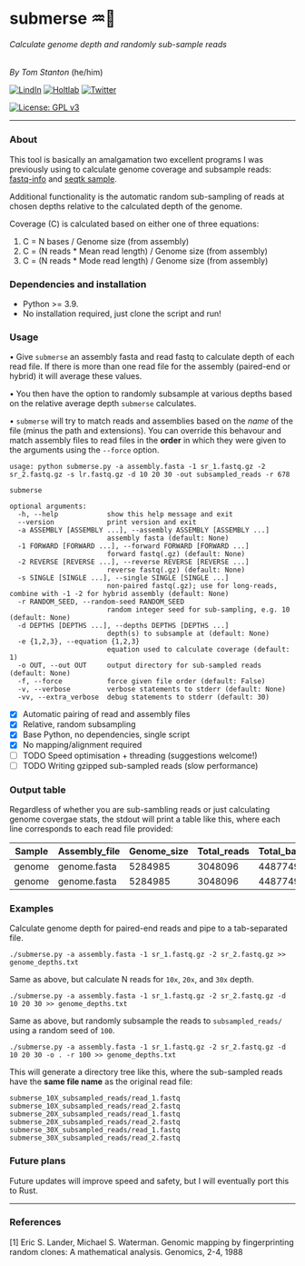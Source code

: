 # submerse :aquarius::dna:
###### Calculate genome depth and randomly sub-sample reads


_By Tom Stanton_ (he/him)


[![LindIn](https://img.shields.io/badge/LinkedIn-0077B5?style=for-the-badge&logo=linkedin&logoColor=white)](https://uk.linkedin.com/in/tom-stanton-676556100)
[![Holtlab](https://img.shields.io/badge/-Holt%20Lab-black?style=for-the-badge&logo=square&logoColor=white)](https://holtlab.net)
[![Twitter](https://img.shields.io/badge/Twitter-1DA1F2?style=for-the-badge&logo=twitter&logoColor=white)](https://twitter.com/tomstantonmicro)

[![License: GPL v3](https://img.shields.io/badge/License-GPLv3-blue.svg)](https://www.gnu.org/licenses/gpl-3.0)


---
### About
This tool is basically an amalgamation two excellent programs I was previously using to calculate
genome coverage and subsample reads: 
[fastq-info](https://github.com/raymondkiu/fastq-info) and 
[seqtk sample](https://github.com/lh3/seqtk).

Additional functionality is the automatic random sub-sampling of reads at 
chosen depths relative to the calculated depth of the genome.

Coverage (C) is calculated based on either one of three equations:
1. C = N bases / Genome size (from assembly)
2. C = (N reads * Mean read length) / Genome size (from assembly)
3. C = (N reads * Mode read length) / Genome size (from assembly)

### Dependencies and installation
* Python >= 3.9.
* No installation required, just clone the script and run!

### Usage
• Give `submerse` an assembly fasta and read fastq to calculate depth of each read file. If there is more than one
read file for the assembly (paired-end or hybrid) it will average these values. 

• You then have the option to randomly subsample at various depths based on the relative average 
depth `submerse` calculates.

• `submerse` will try to match reads and assemblies based on the _name_ of the file 
(minus the path and extensions). You can override this behavour and match assembly files to read files in the **order** in
which they were given to the arguments using the `--force` option.
```commandline
usage: python submerse.py -a assembly.fasta -1 sr_1.fastq.gz -2 sr_2.fastq.gz -s lr.fastq.gz -d 10 20 30 -out subsampled_reads -r 678

submerse

optional arguments:
  -h, --help            show this help message and exit
  --version             print version and exit
  -a ASSEMBLY [ASSEMBLY ...], --assembly ASSEMBLY [ASSEMBLY ...]
                        assembly fasta (default: None)
  -1 FORWARD [FORWARD ...], --forward FORWARD [FORWARD ...]
                        forward fastq(.gz) (default: None)
  -2 REVERSE [REVERSE ...], --reverse REVERSE [REVERSE ...]
                        reverse fastq(.gz) (default: None)
  -s SINGLE [SINGLE ...], --single SINGLE [SINGLE ...]
                        non-paired fastq(.gz); use for long-reads, combine with -1 -2 for hybrid assembly (default: None)
  -r RANDOM_SEED, --random-seed RANDOM_SEED
                        random integer seed for sub-sampling, e.g. 10 (default: None)
  -d DEPTHS [DEPTHS ...], --depths DEPTHS [DEPTHS ...]
                        depth(s) to subsample at (default: None)
  -e {1,2,3}, --equation {1,2,3}
                        equation used to calculate coverage (default: 1)
  -o OUT, --out OUT     output directory for sub-sampled reads (default: None)
  -f, --force           force given file order (default: False)
  -v, --verbose         verbose statements to stderr (default: None)
  -vv, --extra_verbose  debug statements to stderr (default: 30)
```
- [x] Automatic pairing of read and assembly files
- [x] Relative, random subsampling
- [x] Base Python, no dependencies, single script
- [x] No mapping/alignment required
- [ ] TODO Speed optimisation + threading (suggestions welcome!)
- [ ] TODO Writing gzipped sub-sampled reads (slow performance)

### Output table
Regardless of whether you are sub-sambling reads or just calculating genome covergae stats, the stdout will 
print a table like this, where each line corresponds to each read file provided:

|Sample            |Assembly_file|Genome_size|Total_reads|Total_bases|Ave_mean_read_length|Ave_mode_read_length|Total_coverage|Read_file        |Mean_read_length|Mode_read_length|Read_coverage|Max_read_length|Min_read_length|N_reads|N_bases  |
|------------------|-------------|-----------|-----------|-----------|--------------------|--------------------|--------------|-----------------|----------------|----------------|-------------|---------------|---------------|-------|---------|
|genome            |genome.fasta |5284985    |3048096    |448774957  |147                 |151                 |85            |genome_1.fastq.gz|147             |151             |42           |151            |35             |1524048|224428859|
|genome            |genome.fasta |5284985    |3048096    |448774957  |147                 |151                 |85            |genome_2.fastq.gz|147             |151             |42           |151            |35             |1524048|224346098|

### Examples
Calculate genome depth for paired-end reads and pipe to a tab-separated file.
```commandline
./submerse.py -a assembly.fasta -1 sr_1.fastq.gz -2 sr_2.fastq.gz >> genome_depths.txt
```
Same as above, but calculate N reads for ```10x```, ```20x```, and ```30x``` depth.
```commandline
./submerse.py -a assembly.fasta -1 sr_1.fastq.gz -2 sr_2.fastq.gz -d 10 20 30 >> genome_depths.txt
```
Same as above, but randomly subsample the reads to ```subsampled_reads/``` using a random seed of ```100```.
```commandline
./submerse.py -a assembly.fasta -1 sr_1.fastq.gz -2 sr_2.fastq.gz -d 10 20 30 -o . -r 100 >> genome_depths.txt
```
This will generate a directory tree like this, where the sub-sampled reads have the **same file
name** as the original read file:

```
submerse_10X_subsampled_reads/read_1.fastq
submerse_10X_subsampled_reads/read_2.fastq
submerse_20X_subsampled_reads/read_1.fastq
submerse_20X_subsampled_reads/read_2.fastq
submerse_30X_subsampled_reads/read_1.fastq
submerse_30X_subsampled_reads/read_2.fastq
```


### Future plans
Future updates will improve speed and safety, but I will eventually port this to Rust.

---

### References
<a id="1">[1]</a>
Eric S. Lander, Michael S. Waterman.
Genomic mapping by fingerprinting random clones: A mathematical analysis.
Genomics, 2-4, 1988

[2]: http://twitter.com/tomstantonmicro
[2.1]: http://i.imgur.com/tXSoThF.png (twitter icon with padding)
[3]: http://www.github.com/tomdstanton
[3.1]: http://i.imgur.com/0o48UoR.png (github icon with padding)
[4]: mailto:tomdstanton@gmail.com?subject=[submerse]
[4.1]: https://i.imgur.com/vltiL8c.png
